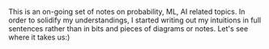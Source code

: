 This is an on-going set of notes on probability, ML, AI related topics. 
In order to solidify my understandings, I started writing out my intuitions in full sentences rather than in bits and pieces of diagrams or notes. Let's see where it takes us:) 


